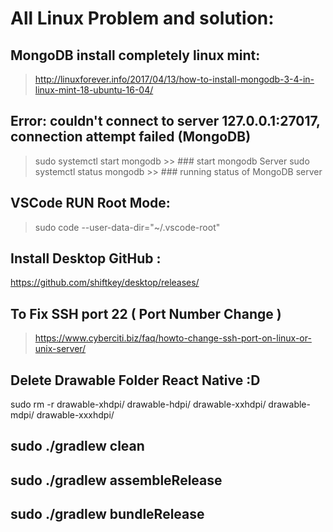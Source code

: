 # All Linux Problem and solution:

## MongoDB install completely linux mint:

>http://linuxforever.info/2017/04/13/how-to-install-mongodb-3-4-in-linux-mint-18-ubuntu-16-04/

## Error: couldn't connect to server 127.0.0.1:27017, connection attempt failed (MongoDB)

> sudo systemctl start mongodb >> ### start mongodb Server
> sudo systemctl status mongodb >> ### running status of MongoDB server


## VSCode RUN Root Mode:

>sudo code --user-data-dir="~/.vscode-root"

## Install Desktop GitHub :

https://github.com/shiftkey/desktop/releases/

## To Fix SSH port 22 ( Port Number Change )

> https://www.cyberciti.biz/faq/howto-change-ssh-port-on-linux-or-unix-server/



## Delete Drawable Folder React Native :D

sudo rm -r drawable-xhdpi/ drawable-hdpi/ drawable-xxhdpi/ drawable-mdpi/ drawable-xxxhdpi/


## sudo ./gradlew clean

## sudo ./gradlew assembleRelease

## sudo ./gradlew bundleRelease
